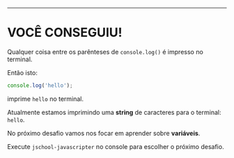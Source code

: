 ---

# VOCÊ CONSEGUIU!

Qualquer coisa entre os parênteses de `console.log()` é impresso no terminal.

Então isto:

```js
console.log('hello');
```

imprime `hello` no terminal.

Atualmente estamos imprimindo uma **string** de caracteres para o terminal: `hello`.

No próximo desafio vamos nos focar em aprender sobre **variáveis**.

Execute `jschool-javascripter` no console para escolher o próximo desafio.
